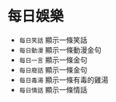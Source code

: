 # 每日娛樂

* `每日笑話` 顯示一條笑話
* `每日動漫` 顯示一條動漫金句
* `每日一言` 顯示一條金句
* `每日廢話` 顯示一條金句
* `每日毒湯` 顯示一條有毒的雞湯
* `每日情話` 顯示一條情話
